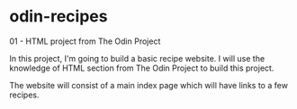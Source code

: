 # odin-recipes
01 - HTML project from The Odin Project

In this project, I'm going to build a basic recipe website.
I will use the knowledge of HTML section from The Odin Project to build this project.

The website will consist of a main index page which will have links to a few recipes.